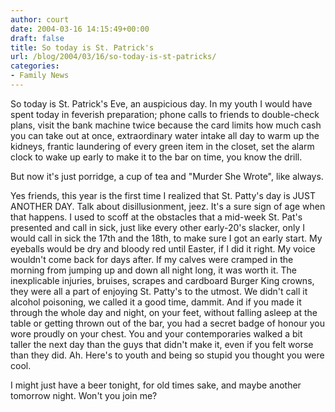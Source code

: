 ```yaml
---
author: court
date: 2004-03-16 14:15:49+00:00
draft: false
title: So today is St. Patrick's
url: /blog/2004/03/16/so-today-is-st-patricks/
categories:
- Family News
---
```


So today is St. Patrick's Eve, an auspicious day.  In my youth I would have spent today in feverish preparation; phone calls to friends to double-check plans, visit the bank machine twice because the card limits how much cash you can take out at once, extraordinary water intake all day to warm up the kidneys, frantic laundering of every green item in the closet, set the alarm clock to wake up early to make it to the bar on time, you know the drill.

But now it's just porridge, a cup of tea and "Murder She Wrote", like always.

Yes friends, this year is the first time I realized that St. Patty's day is JUST ANOTHER DAY.  Talk about disillusionment, jeez.  It's a sure sign of age when that happens.  I used to scoff at the obstacles that a mid-week St. Pat's presented and call in sick, just like every other early-20's slacker, only I would call in sick the 17th and the 18th, to make sure I got an early start.  My eyeballs would be dry and bloody red until Easter, if I did it right.  My voice wouldn't come back for days after.  If my calves were cramped in the morning from jumping up and down all night long, it was worth it.  The inexplicable injuries, bruises, scrapes and cardboard Burger King crowns, they were all a part of enjoying St. Patty's to the utmost.  We didn't call it alcohol poisoning, we called it a good time, dammit.  And if you made it through the whole day and night, on your feet, without falling asleep at the table or getting thrown out of the bar, you had a secret badge of honour you wore proudly on your chest.  You and your contemporaries walked a bit taller the next day than the guys that didn't make it, even if you felt worse than they did.  Ah.  Here's to youth and being so stupid you thought you were cool.

I might just have a beer tonight, for old times sake, and maybe another tomorrow night.  Won't you join me?
